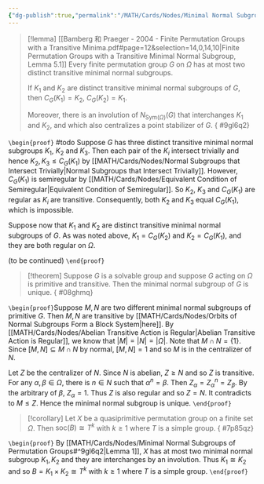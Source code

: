 ```yaml
---
{"dg-publish":true,"permalink":"/MATH/Cards/Nodes/Minimal Normal Subgroups of Permutation Groups/","dgPassFrontmatter":true}
---
```



> [!lemma] [[Bamberg 和 Praeger - 2004 - Finite Permutation Groups with a Transitive Minima.pdf#page=12&selection=14,0,14,10|Finite Permutation Groups with a Transitive Minimal Normal Subgroup, Lemma 5.1]]
> Every finite permutation group $G$ on $\Omega$ has at most two distinct transitive minimal normal subgroups. 
> 
> If $K_1$ and $K_2$ are distinct transitive minimal normal subgroups of $G$, then $C_G(K_1)=K_2$, $C_G(K_2)=K_1$. 
> 
> Moreover, there is an involution of $N_{\mathrm{Sym}(\Omega)}(G)$ that interchanges $K_1$ and $K_2$, and which also centralizes a point stabilizer of $G$.
{ #9gl6q2}


`\begin{proof}`
#todo Suppose $G$ has three distinct transitive minimal normal subgroups $K_1$, $K_2$ and $K_3$. Then each pair of the $K_i$ intersect trivially and hence $K_2,K_3\leqslant C_G(K_1)$ by [[MATH/Cards/Nodes/Normal Subgroups that Intersect Trivially\|Normal Subgroups that Intersect Trivially]]. However, $C_G(K_1)$ is semiregular by [[MATH/Cards/Nodes/Equivalent Condition of Semiregular\|Equivalent Condition of Semiregular]]. So $K_2$, $K_3$ and $C_G(K_1)$ are regular as $K_i$ are transitive. Consequently, both $K_2$ and $K_3$ equal $C_G(K_1)$, which is impossible.

Suppose now that $K_1$ and $K_2$ are distinct transitive minimal normal subgroups of $G$. As was noted above, $K_1=C_G(K_2)$ and $K_2=C_G(K_1)$, and they are both regular on $\Omega$. 

(to be continued)
`\end{proof}`


> [!theorem]
> Suppose $G$ is a solvable group and suppose $G$ acting on $\Omega$ is primitive and transitive. Then the minimal normal subgroup of $G$ is unique.
{ #08ghmq}


`\begin{proof}`Suppose $M,N$ are two different minimal normal subgroups of primitive $G$. Then $M,N$ are transitive by [[MATH/Cards/Nodes/Orbits of Normal Subgroups Form a Block System\|here]]. By [[MATH/Cards/Nodes/Abelian Transitive Action is Regular\|Abelian Transitive Action is Regular]], we know that $|M|=|N|=|\Omega|$. Note that $M\cap N=\{1\}$. Since $[M,N]\subseteq M\cap N$ by normal, $[M,N]=1$ and so $M$ is in the centralizer of $N$. 

Let $Z$ be the centralizer of $N$. Since $N$ is abelian, $Z\geq N$ and so $Z$ is transitive. For any $\alpha,\beta\in\Omega$, there is $n\in N$ such that $\alpha^n=\beta$. Then $Z_\alpha=Z_\alpha^n=Z_\beta$. By the arbitrary of $\beta$, $Z_\alpha=1$. Thus $Z$ is also regular and so $Z=N$. It contradicts to $M\leq Z$. Hence the minimal normal subgroup is unique.
`\end{proof}`





> [!corollary]
> Let $X$ be a quasiprimitive permutation group on a finite set $\Omega$. Then $\mathrm{soc}(B)\cong T^k$ with $k\geq 1$ where $T$ is a simple group. 
{ #7p85qz}


`\begin{proof}`
By [[MATH/Cards/Nodes/Minimal Normal Subgroups of Permutation Groups#^9gl6q2\|Lemma 1]], $X$ has at most two minimal normal subgroup $K_1,K_2$ and they are interchanges by an involution. Thus $K_1\cong K_2$ and so $B=K_1\times K_2\cong T^k$ with $k\geq 1$ where $T$ is a simple group.
`\end{proof}`
